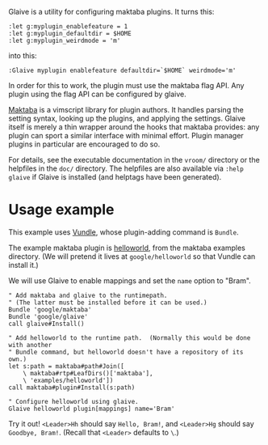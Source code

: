 Glaive is a utility for configuring maktaba plugins. It turns this:

    :let g:myplugin_enablefeature = 1
    :let g:myplugin_defaultdir = $HOME
    :let g:myplugin_weirdmode = 'm'

into this:

    :Glaive myplugin enablefeature defaultdir=`$HOME` weirdmode='m'

In order for this to work, the plugin must use the maktaba flag API. Any plugin
using the flag API can be configured by glaive.

[Maktaba](http://github.com/google/maktaba) is a vimscript library for plugin
authors. It handles parsing the setting syntax, looking up the plugins, and
applying the settings. Glaive itself is merely a thin wrapper around the hooks
that maktaba provides: any plugin can sport a similar interface with minimal
effort. Plugin manager plugins in particular are encouraged to do so.

For details, see the executable documentation in the `vroom/` directory or the
helpfiles in the `doc/` directory. The helpfiles are also available via
`:help glaive` if Glaive is installed (and helptags have been generated).

# Usage example

This example uses [Vundle](https://github.com/gmarik/vundle), whose
plugin-adding command is `Bundle`.

The example maktaba plugin is
[helloworld](https://github.com/google/maktaba/tree/master/examples/helloworld),
from the maktaba examples directory.  (We will pretend it lives at
`google/helloworld` so that Vundle can install it.)

We will use Glaive to enable mappings and set the `name` option to "Bram".

```vim
" Add maktaba and glaive to the runtimepath.
" (The latter must be installed before it can be used.)
Bundle 'google/maktaba'
Bundle 'google/glaive'
call glaive#Install()

" Add helloworld to the runtime path.  (Normally this would be done with another
" Bundle command, but helloworld doesn't have a repository of its own.)
let s:path = maktaba#path#Join([
    \ maktaba#rtp#LeafDirs()['maktaba'],
    \ 'examples/helloworld'])
call maktaba#plugin#Install(s:path)

" Configure helloworld using glaive.
Glaive helloworld plugin[mappings] name='Bram'
```

Try it out!  `<Leader>Hh` should say `Hello, Bram!`, and `<Leader>Hg` should say
`Goodbye, Bram!`.  (Recall that `<Leader>` defaults to `\`.)
